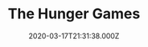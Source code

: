 ---
title: "The Hunger Games"
year: 2012
date: 2020-03-17T21:31:38.000Z
permalink: /almanac/movies/2020-03-17-the-hunger-games/index.html
rating: 3
---